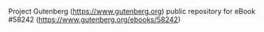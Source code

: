 Project Gutenberg (https://www.gutenberg.org) public repository for
eBook #58242 (https://www.gutenberg.org/ebooks/58242)
